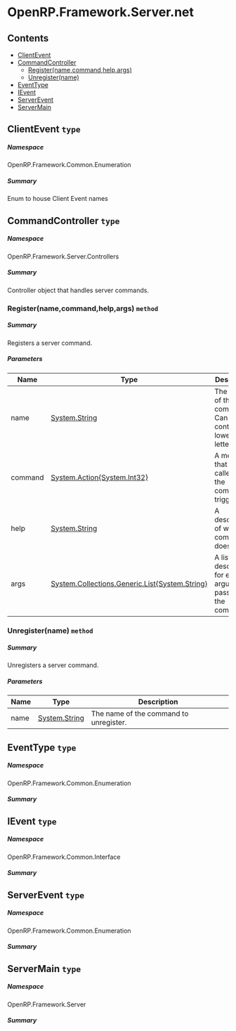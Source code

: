 <a name='assembly'></a>
# OpenRP.Framework.Server.net

## Contents

- [ClientEvent](#T-OpenRP-Framework-Common-Enumeration-ClientEvent 'OpenRP.Framework.Common.Enumeration.ClientEvent')
- [CommandController](#T-OpenRP-Framework-Server-Controllers-CommandController 'OpenRP.Framework.Server.Controllers.CommandController')
  - [Register(name,command,help,args)](#M-OpenRP-Framework-Server-Controllers-CommandController-Register-System-String,System-Action{System-Int32},System-String,System-Collections-Generic-List{System-String}- 'OpenRP.Framework.Server.Controllers.CommandController.Register(System.String,System.Action{System.Int32},System.String,System.Collections.Generic.List{System.String})')
  - [Unregister(name)](#M-OpenRP-Framework-Server-Controllers-CommandController-Unregister-System-String- 'OpenRP.Framework.Server.Controllers.CommandController.Unregister(System.String)')
- [EventType](#T-OpenRP-Framework-Common-Enumeration-EventType 'OpenRP.Framework.Common.Enumeration.EventType')
- [IEvent](#T-OpenRP-Framework-Common-Interface-IEvent 'OpenRP.Framework.Common.Interface.IEvent')
- [ServerEvent](#T-OpenRP-Framework-Common-Enumeration-ServerEvent 'OpenRP.Framework.Common.Enumeration.ServerEvent')
- [ServerMain](#T-OpenRP-Framework-Server-ServerMain 'OpenRP.Framework.Server.ServerMain')

<a name='T-OpenRP-Framework-Common-Enumeration-ClientEvent'></a>
## ClientEvent `type`

##### Namespace

OpenRP.Framework.Common.Enumeration

##### Summary

Enum to house Client Event names

<a name='T-OpenRP-Framework-Server-Controllers-CommandController'></a>
## CommandController `type`

##### Namespace

OpenRP.Framework.Server.Controllers

##### Summary

Controller object that handles server commands.

<a name='M-OpenRP-Framework-Server-Controllers-CommandController-Register-System-String,System-Action{System-Int32},System-String,System-Collections-Generic-List{System-String}-'></a>
### Register(name,command,help,args) `method`

##### Summary

Registers a server command.

##### Parameters

| Name | Type | Description |
| ---- | ---- | ----------- |
| name | [System.String](http://msdn.microsoft.com/query/dev14.query?appId=Dev14IDEF1&l=EN-US&k=k:System.String 'System.String') | The name of the command. Can only contain lowercase letters. |
| command | [System.Action{System.Int32}](http://msdn.microsoft.com/query/dev14.query?appId=Dev14IDEF1&l=EN-US&k=k:System.Action 'System.Action{System.Int32}') | A method that is called when the command is triggered. |
| help | [System.String](http://msdn.microsoft.com/query/dev14.query?appId=Dev14IDEF1&l=EN-US&k=k:System.String 'System.String') | A description of what the command does. |
| args | [System.Collections.Generic.List{System.String}](http://msdn.microsoft.com/query/dev14.query?appId=Dev14IDEF1&l=EN-US&k=k:System.Collections.Generic.List 'System.Collections.Generic.List{System.String}') | A list of descriptions for each argument passed with the command. |

<a name='M-OpenRP-Framework-Server-Controllers-CommandController-Unregister-System-String-'></a>
### Unregister(name) `method`

##### Summary

Unregisters a server command.

##### Parameters

| Name | Type | Description |
| ---- | ---- | ----------- |
| name | [System.String](http://msdn.microsoft.com/query/dev14.query?appId=Dev14IDEF1&l=EN-US&k=k:System.String 'System.String') | The name of the command to unregister. |

<a name='T-OpenRP-Framework-Common-Enumeration-EventType'></a>
## EventType `type`

##### Namespace

OpenRP.Framework.Common.Enumeration

##### Summary



<a name='T-OpenRP-Framework-Common-Interface-IEvent'></a>
## IEvent `type`

##### Namespace

OpenRP.Framework.Common.Interface

##### Summary



<a name='T-OpenRP-Framework-Common-Enumeration-ServerEvent'></a>
## ServerEvent `type`

##### Namespace

OpenRP.Framework.Common.Enumeration

##### Summary



<a name='T-OpenRP-Framework-Server-ServerMain'></a>
## ServerMain `type`

##### Namespace

OpenRP.Framework.Server

##### Summary


